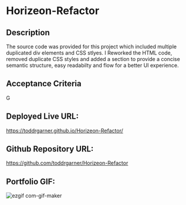 # Horizeon-Refactor
<!-- [Deployed Link here](https://toddrgarner.github.io/Horizeon-Refactor/) -->

## Description
The source code was provided for this project which included multiple duplicated div elements and CSS stlyes. I Reworked the HTML code, removed duplicate CSS styles and added a section to provide a concise semantic structure, easy readabilty and flow for a better UI experience.



## Acceptance Criteria

G

## Deployed Live URL:

https://toddrgarner.github.io/Horizeon-Refactor/

## Github Repository URL:

https://github.com/toddrgarner/Horizeon-Refactor


## Portfolio GIF:

![ezgif com-gif-maker](https://user-images.githubusercontent.com/110719370/188758925-6a81e8be-ef49-496a-b6f9-fe5e514d1e20.gif)










